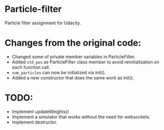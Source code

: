# Particle-filter
Particle filter assignment for Udacity.

# Changes from the original code:
* Changed some of private member variables in ParticleFilter.
* Added `std_pos` as ParticleFilter class member to avoid reinitialization on each function call.
* `num_particles` can now be initialized via init().
* Added a new constructor that does the same work as init().


# TODO:
* Implement updateWeights()
* Implement a simulator that works without the need for websockets.
* Implement destructor.
